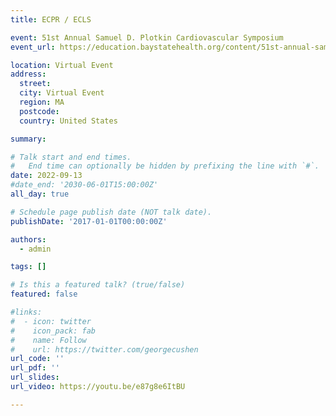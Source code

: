 ```yaml
---
title: ECPR / ECLS

event: 51st Annual Samuel D. Plotkin Cardiovascular Symposium
event_url: https://education.baystatehealth.org/content/51st-annual-samuel-d-plotkin-cardiovascular-symposium#group-tabs-node-course-default1

location: Virtual Event
address:
  street: 
  city: Virtual Event
  region: MA
  postcode: 
  country: United States

summary: 

# Talk start and end times.
#   End time can optionally be hidden by prefixing the line with `#`.
date: 2022-09-13
#date_end: '2030-06-01T15:00:00Z'
all_day: true

# Schedule page publish date (NOT talk date).
publishDate: '2017-01-01T00:00:00Z'

authors:
  - admin

tags: []

# Is this a featured talk? (true/false)
featured: false

#links:
#  - icon: twitter
#    icon_pack: fab
#    name: Follow
#    url: https://twitter.com/georgecushen
url_code: ''
url_pdf: ''
url_slides: 
url_video: https://youtu.be/e87g8e6ItBU

---
```

